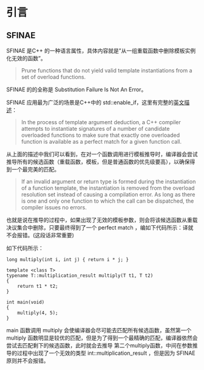 # 引言


## SFINAE
SFINAE 是C++ 的一种语言属性，具体内容就是”从一组重载函数中删除模板实例化无效的函数”。
> Prune functions that do not yield valid template instantiations from a set of overload functions.

SFINAE 的的全称是 Substitution Failure Is Not An Error。

SFINAE 应用最为广泛的场景是C++中的 std::enable_if，这里有完整的[英文描述](https://en.wikibooks.org/wiki/More_C++_Idioms/SFINAE)：
> In the process of template argument deduction, a C++ compiler attempts to instantiate signatures of a number of candidate overloaded functions to make sure that exactly one overloaded function is available as a perfect match for a given function call.

从上面的描述中我们可以看到，在对一个函数调用进行模板推导时，编译器会尝试推导所有的候选函数（重载函数，模板，但是普通函数的优先级要高），以确保得到一个最完美的匹配。

> If an invalid argument or return type is formed during the instantiation of a function template, the instantiation is removed from the overload resolution set instead of causing a compilation error. 
As long as there is one and only one function to which the call can be dispatched, the compiler issues no errors.

也就是说在推导的过程中，如果出现了无效的模板参数，则会将该候选函数从重载决议集合中删除，只要最终得到了一个 perfect match ，编如下代码所示：译就不会报错。(这段话非常重要)

如下代码所示：

```
long multiply(int i, int j) { return i * j; }

template <class T>
typename T::multiplication_result multiply(T t1, T t2)
{
    return t1 * t2;
}

int main(void)
{
    multiply(4, 5);
}
```

main 函数调用 multiply 会使编译器会尽可能去匹配所有候选函数，虽然第一个 multiply 函数明显是较优的匹配，但是为了得到一个最精确的匹配，编译器依然会尝试去匹配剩下的候选函数，此时就会去推导 第二个multiply函数，中间在参数推导的过程中出现了一个无效的类型 int::multiplication_result ，但是因为 SFINAE 原则并不会报错。



